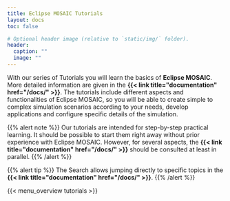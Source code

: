 ```yaml
---
title: Eclipse MOSAIC Tutorials
layout: docs
toc: false

# Optional header image (relative to `static/img/` folder).
header:
  caption: ""
  image: ""
---
```


With our series of Tutorials you will learn the basics of **Eclipse MOSAIC**. More detailed information are given in the
**{{< link title="documentation" href="/docs/" >}}**. The tutorials include different aspects and functionalities of Eclipse MOSAIC,
so you will be able to create simple to complex simulation scenarios according to your needs, develop applications and
configure specific details of the simulation.

{{% alert note %}}
Our tutorials are intended for step-by-step practical learning. It should be possible to start them right away without
prior experience with Eclipse MOSAIC. However, for several aspects, the **{{< link title="documentation" href="/docs/" >}}** should
be consulted at least in parallel.
{{% /alert %}}

{{% alert tip %}}
The Search allows jumping directly to specific topics in the **{{< link title="documentation" href="/docs/" >}}**.
{{% /alert %}}

{{< menu_overview tutorials >}}

